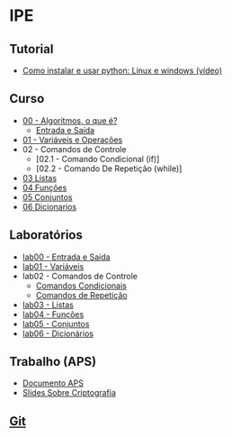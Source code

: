 # IPE

## Tutorial
- [Como instalar e usar python: Linux e windows (vídeo)](https://youtu.be/B9UlpdOH4SE)

## Curso

- [00 - Algoritmos, o que é?](ipe_files/curso/00/algoritmos.html)
  - [Entrada e Saída](ipe_files/curso/00/01-entrada_saida.html)
- [01 - Variáveis e Operações](ipe_files/curso/01/variaveis.html)
- 02 - Comandos de Controle
  - [02.1 - Comando Condicional (if)]<!--(ipe_files/curso/02/01-comando_condicional.html)-->
  - [02.2 - Comando De Repetição (while)]<!--(ipe_files/curso/02/02-comando_repeticao.html)-->
- [03 Listas](ipe_files/curso/03/01-listas.html)
- [04 Funções](ipe_files/curso/04/01-funcoes.html)
- [05 Conjuntos](ipe_files/curso/05/conjuntos.html)
- [06 Dicionarios](ipe_files/curso/06/dicionarios.html)

## Laboratórios

- [lab00 - Entrada e Saída](ipe_files/lab/00/entrada_saida.html)
- [lab01 - Variáveis](ipe_files/lab/01/variaveis.html)
- lab02 - Comandos de Controle
  - [Comandos Condicionais](ipe_files/lab/02/01-comandos_condicionais.html)
  - [Comandos de Repetição](ipe_files/lab/02/02-comandos_repeticao.html)
- [lab03 - Listas](ipe_files/lab/03/01-listas.html)
- [lab04 - Funções](ipe_files/lab/04/01-funcoes.html)
- [lab05 - Conjuntos](ipe_files/lab/05-conjuntos/01-conjuntos.html)
- [lab06 - Dicionários](ipe_files/lab/06-dicionarios/01-dicionarios.html)


## Trabalho (APS)

- [Documento APS](ipe_files/extra/aps/aps.pdf)
- [Slides Sobre Criptografia](ipe_files/extra/slides/slides.pdf)

## [Git](https://github.com/viniciusdenovaes/Unip232IPE)

<!--
## Ementa

- Parte 01 - Programação orientada a eventos: separação de ações e eventos
- Parte 02 - Padrões de Arquitetura: MVC
  - pacotes awt e Swing
- Parte 03 - Padrões de Arquitetura: DAO
  - pacote JDBC
-->
